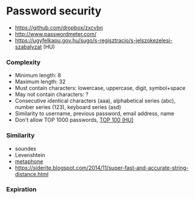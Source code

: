 # Password security

- https://github.com/dropbox/zxcvbn
- http://www.passwordmeter.com/
- https://ugyfelkapu.gov.hu/sugo/s-regisztracio/s-jelszokezelesi-szabalyzat (HU)

### Complexity

- Minimum length: 8
- Maximum length: 32
- Must contain characters: lowercase, uppercase, digit, symbol+space
- May not contain characters: ?
- Consecutive identical characters (aaa), alphabetical series (abc), number series (123), keyboard series (asd)
- Similarity to username, previous password, email address, name
- Don't allow TOP 1000 passwords,
  [TOP 100 (HU)](https://blog.crysys.hu/2013/11/hungarian-passwords-in-the-adobe-leaked-password-list/)

### Similarity

- soundex
- Levenshtein
- [metaphone](https://secure.php.net/manual/en/function.metaphone.php#39076)
- https://siderite.blogspot.com/2014/11/super-fast-and-accurate-string-distance.html

### Expiration
